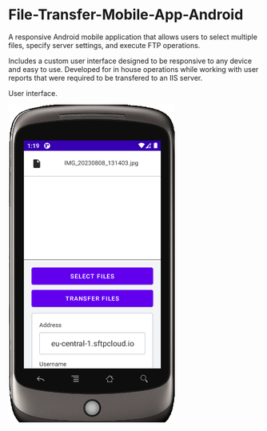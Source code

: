 # File-Transfer-Mobile-App-Android
A responsive Android mobile application that allows users to select multiple files, specify server settings, and execute FTP operations.

Includes a custom user interface designed to be responsive to any device and easy to use. Developed for in house operations while working with user reports that were required to be transfered to an IIS server.

User interface.

![alt text](https://raw.githubusercontent.com/dylanvicc/File-Transfer-Mobile-App-Android/main/ui_preview.png)
